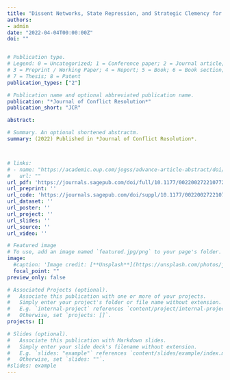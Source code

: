 ```yaml
---
title: "Dissent Networks, State Repression, and Strategic Clemency for Defection"
authors:
- admin
date: "2022-04-04T00:00:00Z"
doi: ""


# Publication type.
# Legend: 0 = Uncategorized; 1 = Conference paper; 2 = Journal article;
# 3 = Preprint / Working Paper; 4 = Report; 5 = Book; 6 = Book section;
# 7 = Thesis; 8 = Patent
publication_types: ["2"]

# Publication name and optional abbreviated publication name.
publication: "*Journal of Conflict Resolution*"
publication_short: "JCR"

abstract:

# Summary. An optional shortened abstractm.
summary: (2022) Published in *Journal of Conflict Resolution*.



# links:
# - name: "https://academic.oup.com/jogss/advance-article-abstract/doi/10.1093/jogss/ogaa042/5920461"
#   url: ""
url_pdf: 'https://journals.sagepub.com/doi/full/10.1177/00220027221077220'
url_preprint: ''
url_code: 'https://journals.sagepub.com/doi/suppl/10.1177/00220027221077220'
url_dataset: ''
url_poster: ''
url_project: ''
url_slides: ''
url_source: ''
url_video: ''

# Featured image
# To use, add an image named `featured.jpg/png` to your page's folder.
image:
  #caption: 'Image credit: [**Unsplash**](https://unsplash.com/photos/jdD8gXaTZsc)'
  focal_point: ""
preview_only: false

# Associated Projects (optional).
#   Associate this publication with one or more of your projects.
#   Simply enter your project's folder or file name without extension.
#   E.g. `internal-project` references `content/project/internal-project/index.md`.
#   Otherwise, set `projects: []`.
projects: []

# Slides (optional).
#   Associate this publication with Markdown slides.
#   Simply enter your slide deck's filename without extension.
#   E.g. `slides: "example"` references `content/slides/example/index.md`.
#   Otherwise, set `slides: ""`.
#slides: example
---
```


